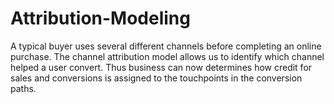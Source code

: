 # Attribution-Modeling
A typical buyer uses several different channels before completing an online purchase. The channel attribution model allows us to identify which channel helped a user convert. Thus business can now determines how credit for sales and conversions is assigned to the touchpoints in the conversion paths.
